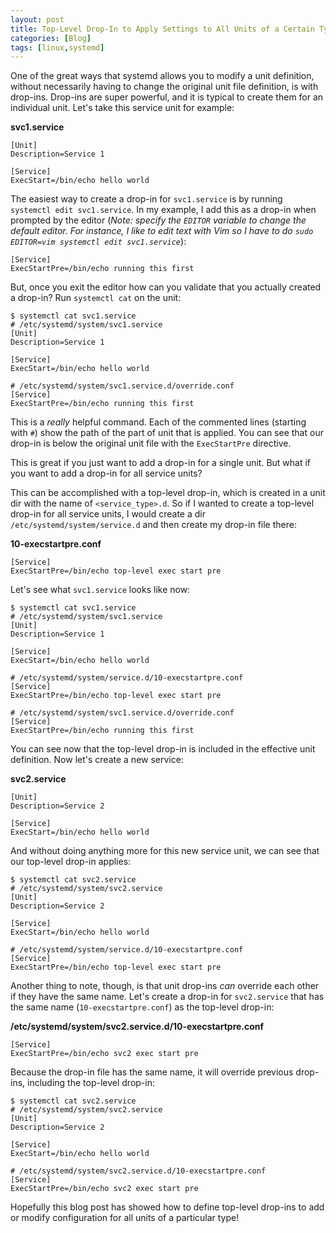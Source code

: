 ```yaml
---
layout: post
title: Top-Level Drop-In to Apply Settings to All Units of a Certain Type
categories: [Blog]
tags: [linux,systemd]
---
```


One of the great ways that systemd allows you to modify a unit definition, without necessarily having to change the original unit file definition, is with drop-ins. Drop-ins are super powerful, and it is typical to create them for an individual unit. Let's take this service unit for example:

**svc1.service**

```
[Unit]
Description=Service 1

[Service]
ExecStart=/bin/echo hello world
```

The easiest way to create a drop-in for `svc1.service` is by running `systemctl edit svc1.service`. In my example, I add this as a drop-in when prompted by the editor (*Note: specify the `EDITOR` variable to change the default editor. For instance, I like to edit text with Vim so I have to do `sudo EDITOR=vim systemctl edit svc1.service`*):

```
[Service]
ExecStartPre=/bin/echo running this first
```

But, once you exit the editor how can you validate that you actually created a drop-in? Run `systemctl cat` on the unit:

```
$ systemctl cat svc1.service
# /etc/systemd/system/svc1.service
[Unit]
Description=Service 1

[Service]
ExecStart=/bin/echo hello world

# /etc/systemd/system/svc1.service.d/override.conf
[Service]
ExecStartPre=/bin/echo running this first
```

This is a *really* helpful command. Each of the commented lines (starting with `#`) show the path of the part of unit that is applied. You can see that our drop-in is below the original unit file with the `ExecStartPre` directive.

This is great if you just want to add a drop-in for a single unit. But what if you want to add a drop-in for all service units?

This can be accomplished with a top-level drop-in, which is created in a unit dir with the name of `<service_type>.d`. So if I wanted to create a top-level drop-in for all service units, I would create a dir `/etc/systemd/system/service.d` and then create my drop-in file there:

**10-execstartpre.conf**

```
[Service]
ExecStartPre=/bin/echo top-level exec start pre
```

Let's see what `svc1.service` looks like now:

```
$ systemctl cat svc1.service
# /etc/systemd/system/svc1.service
[Unit]
Description=Service 1

[Service]
ExecStart=/bin/echo hello world

# /etc/systemd/system/service.d/10-execstartpre.conf
[Service]
ExecStartPre=/bin/echo top-level exec start pre

# /etc/systemd/system/svc1.service.d/override.conf
[Service]
ExecStartPre=/bin/echo running this first
```

You can see now that the top-level drop-in is included in the effective unit definition. Now let's create a new service:

**svc2.service**

```
[Unit]
Description=Service 2

[Service]
ExecStart=/bin/echo hello world
```

And without doing anything more for this new service unit, we can see that our top-level drop-in applies:

```
$ systemctl cat svc2.service
# /etc/systemd/system/svc2.service
[Unit]
Description=Service 2

[Service]
ExecStart=/bin/echo hello world

# /etc/systemd/system/service.d/10-execstartpre.conf
[Service]
ExecStartPre=/bin/echo top-level exec start pre
```

Another thing to note, though, is that unit drop-ins *can* override each other if they have the same name. Let's create a drop-in for `svc2.service` that has the same name (`10-execstartpre.conf`) as the top-level drop-in:

**/etc/systemd/system/svc2.service.d/10-execstartpre.conf**

```
[Service]
ExecStartPre=/bin/echo svc2 exec start pre
```

Because the drop-in file has the same name, it will override previous drop-ins, including the top-level drop-in:

```
$ systemctl cat svc2.service
# /etc/systemd/system/svc2.service
[Unit]
Description=Service 2

[Service]
ExecStart=/bin/echo hello world

# /etc/systemd/system/svc2.service.d/10-execstartpre.conf
[Service]
ExecStartPre=/bin/echo svc2 exec start pre
```

Hopefully this blog post has showed how to define top-level drop-ins to add or modify configuration for all units of a particular type!
